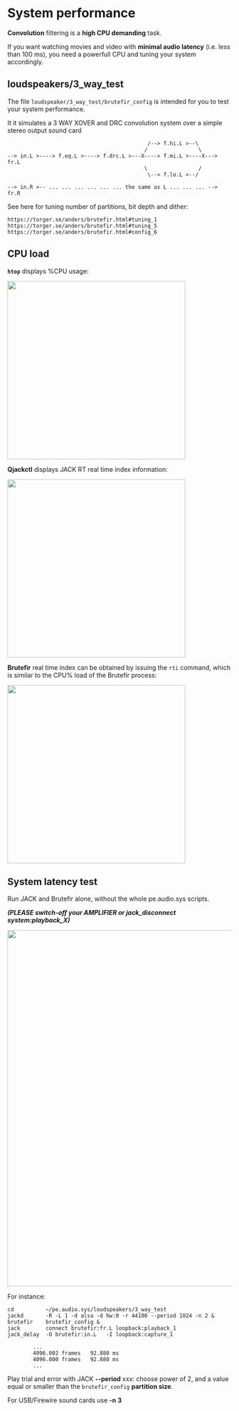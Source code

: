 # System performance

**Convolution** filtering is a **high CPU demanding** task.

If you want watching movies and video with **minimal audio latency** (i.e. less than 100 ms), you need a powerfull CPU and tuning your system accordingly.

## loudspeakers/3_way_test

The file `loudspeaker/3_way_test/brutefir_config` is intended for you to test your system performance.

It it simulates a 3 WAY XOVER and DRC convolution system over a simple stereo output sound card


                                                /--> f.hi.L >--\
                                               /                \
    --> in.L >----> f.eq.L >----> f.drc.L >---X----> f.mi.L >----X---> fr.L
                                               \                /
                                                \--> f.lo.L >--/

    --> in.R >-- ... ... ... ... ... ... the same as L ... ... ... --> fr.R


See here for tuning number of partitions, bit depth and dither:

    https://torger.se/anders/brutefir.html#tuning_1
    https://torger.se/anders/brutefir.html#tuning_5
    https://torger.se/anders/brutefir.html#config_6


## CPU load

**`htop`** displays %CPU usage:

<a href="url"><img src="https://github.com/Rsantct/pe.audio.sys/blob/master/pe.audio.sys/doc/images/htop.png" align="center" width="400" ></a>


**Qjackctl** displays JACK RT real time index information:

<a href="url"><img src="https://github.com/Rsantct/pe.audio.sys/blob/master/pe.audio.sys/doc/images/qjackctl_RT_index.png" align="center" width="400" ></a>


**Brutefir** real time index can be obtained by issuing the `rti` command, which is similar to the CPU% load of the Brutefir process:

<a href="url"><img src="https://github.com/Rsantct/pe.audio.sys/blob/master/pe.audio.sys/doc/images/bf_rti.png" align="center" width="400" ></a>



## System latency test

Run JACK and Brutefir alone, without the whole pe.audio.sys scripts. 

***(PLEASE switch-off your AMPLIFIER or jack_disconnect system:playback_X)***

<a href="url"><img src="https://github.com/Rsantct/pe.audio.sys/blob/master/pe.audio.sys/doc/images/testing_latency.png" align="center" width="800" ></a>

For instance:

    cd          ~/pe.audio.sys/loudspeakers/3_way_test
    jackd       -R -L 1 -d alsa -d hw:0 -r 44100 --period 1024 -n 2 &
    brutefir    brutefir_config &
    jack        connect brutefir:fr.L loopback:playback_1
    jack_delay  -O brutefir:in.L   -I loopback:capture_1
    
            ...    
            4096.002 frames   92.880 ms
            4096.000 frames   92.880 ms
            ...

Play trial and error with JACK **--period** xxx: choose power of 2, and a value equal or smaller than the `brutefir_config` **partition size**.

For USB/Firewire sound cards use **-n 3**


